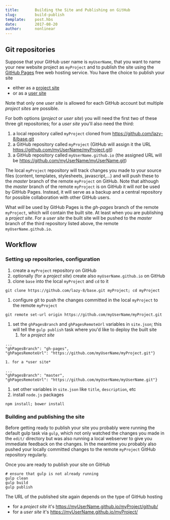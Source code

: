 ```yaml
---
title:       Building the Site and Publishing on GitHub
slug:        build-publish
template:    post.hbs
date:        2017-08-20
author:      nonlinear
---
```


## Git repositories

Suppose that your GitHub user name is `myUserName`, that you want to name your new website project as `myProject` and to publish the site using the [GitHub Pages](https://pages.github.com/) free web hosting service.  You have the choice to publish your site
* either as a [project site](https://help.github.com/articles/user-organization-and-project-pages/#project-pages)
* or as a [user site](https://help.github.com/articles/user-organization-and-project-pages/#user--organization-pages)

Note that only one *user site* is allowed for each GitHub account but multiple *project sites* are possible.

For both options (*project* or *user site*) you will need the first two of these three git repositories; for a *user site* you'll also need the third:
1. a local repository called `myProject` cloned from https://github.com/lazy-8/base.git
1. a GitHub repository called `myProject` (GitHub will assign it the URL https://github.com/myUserName/myProject.git)
1. a GitHub repository called `myUserName.github.io` (the assigned URL will be https://github.com/myUserName/myUserName.git)

The local `myProject` repository will track changes you made to your source files (content, templates, stylesheets, javascript,...) and will push these to the *master* branch of the remote `myProject` on GitHub.  Note that although the *master* branch of the remote `myProject` is on GitHub it will *not* be used by GitHub Pages.  Instead, it will serve as a backup and a central repository for possible collaboration with other GitHub users.

What *will* be used by GitHub Pages is the *gh-pages* branch of the remote `myProject`, which will contain the built site.  At least when you are publishing a *project site*.  For a *user site* the built site will be pushed to the *master* branch of the third repository listed above, the remote `myUserName.github.io`.

## Workflow

### Setting up repositories, configuration

1. create a `myProject` repository on GitHub
1. optionally (for a *project site*) create also `myUserName.github.io` on GitHub
1. clone `base` into the local `myProject` and `cd` to it
```
git clone https://github.com/lazy-8/base.git myProject; cd myProject
```
1. configure git to push the changes committed in the local `myProject` to the remote `myProject`
```
git remote set-url origin https://github.com/myUserName/myProject.git
```
1. set the `ghPagesBranch` and `ghPagesRemoteUrl` variables in `site.json`; this will tell the `gulp publish` task where you'd like to deploy the built site
    1. for a *project site*
```
...
"ghPagesBranch": "gh-pages",
"ghPagesRemoteUrl": "https://github.com/myUserName/myProject.git"}
```
    1. for a *user site*
```
...
"ghPagesBranch": "master",
"ghPagesRemoteUrl": "https://github.com/myUserName/myUserName.git"}
```
1. set other variables in `site.json` like `title`, `description`, etc
1. install `node.js` packages
```
npm install; bower install
```

### Building and publishing the site

Before getting ready to publish your site you probably were running the default gulp task via `gulp`, which not only watched the changes you made in the `edit/` directory but was also running a local webserver to give you immediate feedback on the changes.  In the meantime you probably also pushed your locally committed changes to the remote `myProject` GitHub repository regularly.

Once you are ready to publish your site on GitHub
```
# ensure that gulp is not already running
gulp clean
gulp build
gulp publish
```

The URL of the published site again depends on the type of GitHub hosting
* for a *project site* it's https://myUserName.github.io/myProject/github/
* for a *user site* it's https://myUserName.github.io/myProject/
